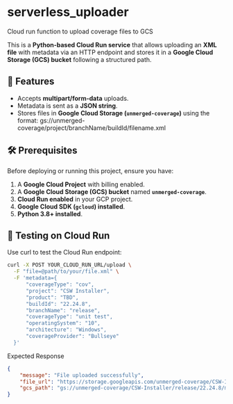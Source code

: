 # serverless_uploader
Cloud run function to upload coverage files to GCS

This is a **Python-based Cloud Run service** that allows uploading an **XML file** with metadata via an HTTP endpoint and stores it in a **Google Cloud Storage (GCS) bucket** following a structured path.

## 🚀 Features
- Accepts **multipart/form-data** uploads.
- Metadata is sent as a **JSON string**.
- Stores files in **Google Cloud Storage (`unmerged-coverage`)** using the format:
gs://unmerged-coverage/project/branchName/buildId/filename.xml

## 🛠️ Prerequisites

Before deploying or running this project, ensure you have:
1. A **Google Cloud Project** with billing enabled.
2. A **Google Cloud Storage (GCS) bucket** named **`unmerged-coverage`**.
3. **Cloud Run enabled** in your GCP project.
4. **Google Cloud SDK (`gcloud`) installed**.
5. **Python 3.8+ installed**.

## 🎯 Testing on Cloud Run
Use curl to test the Cloud Run endpoint:

```sh
curl -X POST YOUR_CLOUD_RUN_URL/upload \
  -F "file=@path/to/your/file.xml" \
  -F 'metadata={
      "coverageType": "cov",
      "project": "CSW Installer",
      "product": "TBD",
      "buildId": "22.24.8",
      "branchName": "release",
      "coverageType": "unit test",
      "operatingSystem": "10",
      "architecture": "Windows",
      "coverageProvider": "Bullseye"
  }'
```
  
Expected Response
```json
{
    "message": "File uploaded successfully",
    "file_url": "https://storage.googleapis.com/unmerged-coverage/CSW-Installer/release/22.24.8/myfile.xml",
    "gcs_path": "gs://unmerged-coverage/CSW-Installer/release/22.24.8/myfile.xml"
}
```
